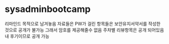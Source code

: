 # sysadminbootcamp
리마인드 목적으로 남겨놓음
자료들은 PW가 걸린 항목들은 보안유지서약서를 작성한 것으로 공개가 불가능 그래서 암호를 제공해줄수 없음
주차별 리뷰항목은 공개 되어있음 내 후기이므로 공개 가능
